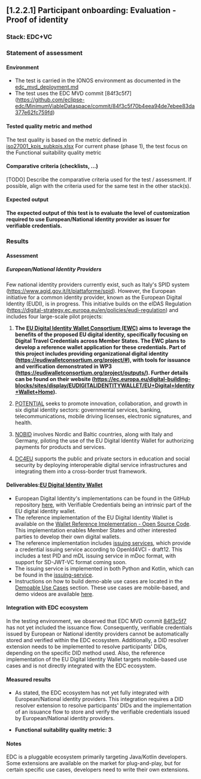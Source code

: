 ## [1.2.2.1] Participant onboarding: Evaluation - Proof of identity
### Stack: EDC+VC

### Statement of assessment
#### Environment
- The test is carried in the IONOS environment as documented in the [edc_mvd_deployment.md](../../../../../deployment/edc_vc/edc_mvd_deployment.md)
- The test uses the EDC MVD commit [84f3c5f7] (https://github.com/eclipse-edc/MinimumViableDataspace/commit/84f3c5f70b4eea94de7ebee83da377e62fc759fd)

#### Tested quality metric and method
The test quality is based on the metric defined in [iso27001_kpis_subkpis.xlsx](../../../../../design_decisions/background_info/iso27001_kpis_subkpis.xlsx)
For current phase (phase 1), the test focus on the Functional suitability quality metric

#### Comparative criteria (checklists, ...)
[TODO] Describe the comparative criteria used for the test / assessment. If possible, align with the criteria used for the same test in the other stack(s).

#### Expected output
**The expected output of this test is to evaluate the level of customization required to use European/National identity provider as issuer for verifiable credentials.**

### Results
#### Assessment
##### European/National Identity Providers
Few national identity providers currently exist, such as Italy's SPID system (https://www.agid.gov.it/it/piattaforme/spid). However, the European initiative for a common identity provider, known as the European Digital Identity (EUDI), is in progress. This initiative builds on the eIDAS Regulation (https://digital-strategy.ec.europa.eu/en/policies/eudi-regulation) and includes four large-scale pilot projects:

1. **The [EU Digital Identity Wallet Consortium (EWC)](https://eudiwalletconsortium.org/) aims to leverage the benefits of the proposed EU digital identity, specifically focusing on Digital Travel Credentials across Member States. The EWC plans to develop a reference wallet application for these credentials. Part of this project includes providing organizational digital identity (https://eudiwalletconsortium.org/project/#), with tools for issuance and verification demonstrated in WP3 (https://eudiwalletconsortium.org/project/outputs/). Further details can be found on their website (https://ec.europa.eu/digital-building-blocks/sites/display/EUDIGITALIDENTITYWALLET/EU+Digital+Identity+Wallet+Home).**

2. [POTENTIAL](https://www.digital-identity-wallet.eu/) seeks to promote innovation, collaboration, and growth in six digital identity sectors: governmental services, banking, telecommunications, mobile driving licenses, electronic signatures, and health.

3. [NOBID](https://www.nobidconsortium.com/) involves Nordic and Baltic countries, along with Italy and Germany, piloting the use of the EU Digital Identity Wallet for authorizing payments for products and services.

4. [DC4EU](https://www.dc4eu.eu/) supports the public and private sectors in education and social security by deploying interoperable digital service infrastructures and integrating them into a cross-border trust framework.

#### Deliverables:[EU Digital Identity Wallet](https://ec.europa.eu/digital-building-blocks/sites/display/EUDIGITALIDENTITYWALLET/EU+Digital+Identity+Wallet+Home)
- European Digital Identity's implementations can be found in the GitHub repository [here](https://github.com/eu-digital-identity-wallet), with Verifiable Credentials being an intrinsic part of the EU digital identity wallet.
- The reference implementation of the EU Digital Identity Wallet is available on the [Wallet Reference Implementation - Open Source Code](https://github.com/eu-digital-identity-wallet#wallet-reference-implementation---open-source-code). This implementation enables Member States and other interested parties to develop their own digital wallets.
- The reference implementation includes [issuing services](https://github.com/eu-digital-identity-wallet/.github/blob/main/profile/reference-implementation.md#issuing-apps-and-services), which provide a credential issuing service according to OpenId4VCI - draft12. This includes a test PID and mDL issuing service in mDoc format, with support for SD-JWT-VC format coming soon.
- The issuing service is implemented in both Python and Kotlin, which can be found in the [issuing-service](https://github.com/eu-digital-identity-wallet/.github/blob/main/profile/reference-implementation.md#issuing-apps-and-services).
- Instructions on how to build demo-able use cases are located in the [Demoable Use Cases](https://github.com/eu-digital-identity-wallet/.github/blob/main/profile/reference-implementation.md#issuing-apps-and-services) section. These use cases are mobile-based, and demo videos are available [here](https://github.com/eu-digital-identity-wallet/eudi-app-ios-wallet-ui?tab=readme-ov-file#demo-videos).
 
#### Integration with EDC ecosystem
In the testing environment, we observed that EDC MVD commit [84f3c5f7](https://github.com/eclipse-edc/MinimumViableDataspace/commit/84f3c5f70b4eea94de7ebee83da377e62fc759fd) has not yet included the issuance flow. 
Consequently, verifiable credentials issued by European or National identity providers cannot be automatically stored and verified within the EDC ecosystem.
Additionally, a DID resolver extension needs to be implemented to resolve participants' DIDs, depending on the specific DID method used. 
Also, the reference implementation of the EU Digital Identity Wallet targets mobile-based use cases and is not directly integrated with the EDC ecosystem.


#### Measured results
- As stated, the EDC ecosystem has not yet fully integrated with European/National identity providers. This integration requires a DID resolver extension to resolve participants' DIDs and the implementation of an issuance flow to store and verify the verifiable credentials issued by European/National identity providers.

- **Functional suitability quality metric: 3**

#### Notes
EDC is a pluggable ecosystem primarily targeting Java/Kotlin developers. Some extensions are available on the market for plug-and-play, but for certain specific use cases, developers need to write their own extensions.

